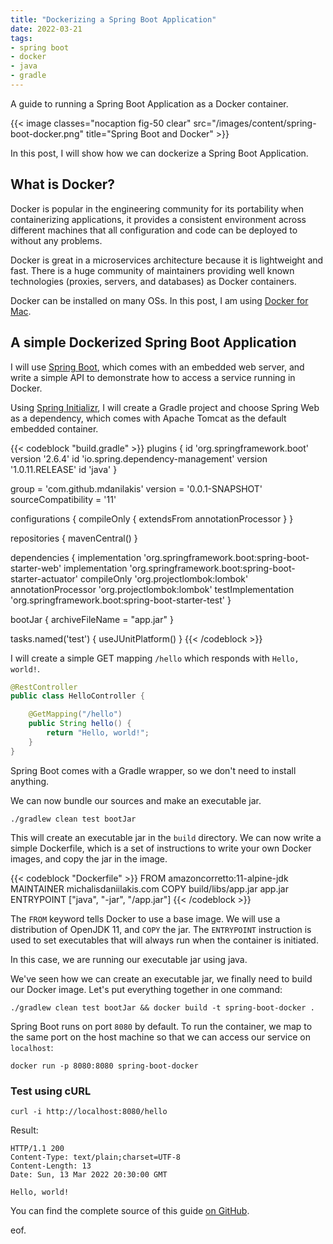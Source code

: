 ```yaml
---
title: "Dockerizing a Spring Boot Application"
date: 2022-03-21
tags:
- spring boot
- docker
- java
- gradle
---
```


A guide to running a Spring Boot Application as a Docker container.
<!--more-->

{{< image classes="nocaption fig-50 clear" src="/images/content/spring-boot-docker.png" title="Spring Boot and Docker" >}}

In this post, I will show how we can dockerize a Spring Boot Application.

## What is Docker?

Docker is popular in the engineering community for its portability when containerizing applications, it
provides a consistent environment across different machines that all configuration and code can be deployed to
without any problems.

Docker is great in a microservices architecture because it is lightweight and fast. There is a huge community of
maintainers providing well known technologies (proxies, servers, and databases) as Docker containers.

Docker can be installed on many OSs. In this post, I am using [Docker for Mac](https://docs.docker.com/desktop/mac/install/).

## A simple Dockerized Spring Boot Application

I will use [Spring Boot](https://spring.io/projects/spring-boot), which comes with an embedded web server,
and write a simple API to demonstrate how to access a service running in Docker.

Using [Spring Initializr](https://start.spring.io/), I will create a Gradle project and choose Spring Web
as a dependency, which comes with Apache Tomcat as the default embedded container.

{{< codeblock "build.gradle" >}}
plugins {
    id 'org.springframework.boot' version '2.6.4'
    id 'io.spring.dependency-management' version '1.0.11.RELEASE'
    id 'java'
}

group = 'com.github.mdanilakis'
version = '0.0.1-SNAPSHOT'
sourceCompatibility = '11'

configurations {
    compileOnly {
        extendsFrom annotationProcessor
    }
}

repositories {
    mavenCentral()
}

dependencies {
    implementation 'org.springframework.boot:spring-boot-starter-web'
    implementation 'org.springframework.boot:spring-boot-starter-actuator'
    compileOnly 'org.projectlombok:lombok'
    annotationProcessor 'org.projectlombok:lombok'
    testImplementation 'org.springframework.boot:spring-boot-starter-test'
}

bootJar {
    archiveFileName = "app.jar"
}

tasks.named('test') {
    useJUnitPlatform()
}
{{< /codeblock >}}

I will create a simple GET mapping `/hello` which responds with `Hello, world!`.

```java
@RestController
public class HelloController {

	@GetMapping("/hello")
	public String hello() {
		return "Hello, world!";
	}
}
```

Spring Boot comes with a Gradle wrapper, so we don't need to install anything.

We can now bundle our sources and make an executable jar.

```
./gradlew clean test bootJar
```

This will create an executable jar in the `build` directory. We can now write a simple Dockerfile,
which is a set of instructions to write your own Docker images, and copy the jar in the image.

{{< codeblock "Dockerfile" >}}
FROM amazoncorretto:11-alpine-jdk
MAINTAINER michalisdaniilakis.com
COPY build/libs/app.jar app.jar
ENTRYPOINT ["java", "-jar", "/app.jar"]
{{< /codeblock >}}

The `FROM` keyword tells Docker to use a base image. We will use a distribution of OpenJDK 11,
and `COPY` the jar. The `ENTRYPOINT` instruction is used to set executables that will always run when
the container is initiated.

In this case, we are running our executable jar using java.

We've seen how we can create an executable jar, we finally need to build our Docker image.
Let's put everything together in one command:

```
./gradlew clean test bootJar && docker build -t spring-boot-docker .
```

Spring Boot runs on port `8080` by default. To run the container, we map to the same port on the host machine
so that we can access our service on `localhost`:

```
docker run -p 8080:8080 spring-boot-docker
```

### Test using cURL

```
curl -i http://localhost:8080/hello
```

Result:
```text
HTTP/1.1 200
Content-Type: text/plain;charset=UTF-8
Content-Length: 13
Date: Sun, 13 Mar 2022 20:30:00 GMT

Hello, world!
```

You can find the complete source of this guide [on GitHub](https://github.com/mdanilakis/spring-boot-docker).

eof.
